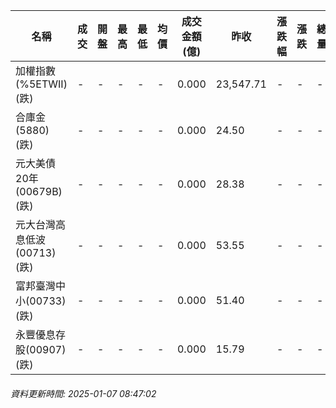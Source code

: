 | 名稱 | 成交 | 開盤 | 最高 | 最低 | 均價 | 成交金額(億) | 昨收 | 漲跌幅 | 漲跌 | 總量 | 昨量 | 振幅 |
| -------- | -------- | -------- | -------- |-------- | -------- | -------- |-------- |-------- |-------- | -------- | -------- |-------- |
|加權指數(%5ETWII) (跌)|-|-|-|-|-|0.000|23,547.71|-|-|-|-|0.00%|
|合庫金(5880) (跌)|-|-|-|-|-|0.000|24.50|-|-|-|-|0.00%|
|元大美債20年(00679B) (跌)|-|-|-|-|-|0.000|28.38|-|-|-|-|0.00%|
|元大台灣高息低波(00713) (跌)|-|-|-|-|-|0.000|53.55|-|-|-|-|0.00%|
|富邦臺灣中小(00733) (跌)|-|-|-|-|-|0.000|51.40|-|-|-|-|0.00%|
|永豐優息存股(00907) (跌)|-|-|-|-|-|0.000|15.79|-|-|-|-|0.00%|
###### 資料更新時間: 2025-01-07 08:47:02